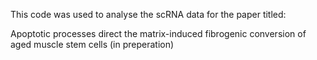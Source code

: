 This code was used to analyse the scRNA data for the paper titled:

Apoptotic processes direct the matrix-induced fibrogenic conversion of aged muscle stem cells (in preperation)


